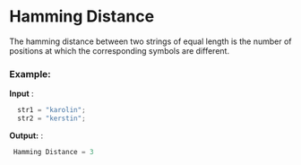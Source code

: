 # Hamming Distance

The hamming distance between two strings of equal length is the number of positions at which the corresponding symbols are different.

### Example:
**Input** : 

  ``` java
    str1 = "karolin"; 
    str2 = "kerstin";
   ``` 
   
**Output:** : 

  ``` java
   Hamming Distance = 3
   ```
